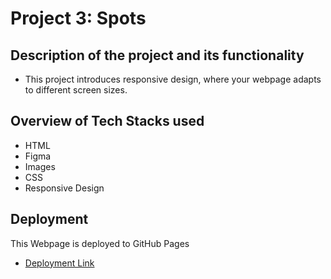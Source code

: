 # Project 3: Spots

## Description of the project and its functionality

- This project introduces responsive design, where your webpage adapts to different screen sizes.

## Overview of Tech Stacks used

- HTML
- Figma
- Images
- CSS
- Responsive Design

## Deployment

This Webpage is deployed to GitHub Pages

- [Deployment Link](https://Cuzlow.github.io/se_project_spots/index.html)
